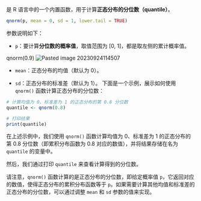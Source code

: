  是 R 语言中的一个内置函数，用于计算**正态分布的分位数（quantile）**。
```R
qnorm(p, mean = 0, sd = 1, lower.tail = TRUE)
```
参数说明如下：
- `p`：要计算**分位数的概率值**，取值范围为 [0, 1]，都是取左侧的累计概率值。

qnorm(0.9)
![Pasted image 20230924114507](Pasted%20image%2020230924114507.png)

- `mean`：正态分布的均值（默认为 0）。

- `sd`：正态分布的标准差（默认为 1）。
下面是一个示例，展示如何使用 `qnorm()` 函数计算正态分布的分位数：
```R
# 计算均值为 0、标准差为 1 的正态分布的第 0.8 分位数
quantile <- qnorm(0.8)

# 打印结果
print(quantile)
```

在上述示例中，我们使用 `qnorm()` 函数计算均值为 0、标准差为 1 的正态分布的第 0.8 分位数（即累积分布函数为 0.8 对应的数值），并将结果存储在名为 `quantile` 的变量中。

然后，我们通过打印 `quantile` 来查看计算得到的分位数。

请注意，`qnorm()` 函数计算的是正态分布的分位数，即给定概率值 `p`，它返回对应的数值，使得正态分布的累积分布函数等于 `p`。如果需要计算其他均值和标准差的正态分布的分位数，可以通过调整 `mean` 和 `sd` 参数的值来实现。